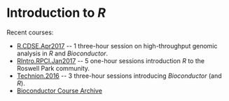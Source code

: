# Introduction to _R_

Recent courses:

- [R.CDSE.Apr2017][] -- 1 three-hour session on high-throughput genomic analysis in
  _R_ and _Bioconductor_.
- [RIntro.RPCI.Jan2017][] -- 5 one-hour sessions introduction _R_ to the
  Roswell Park community.
- [Technion.2016][] -- 3 three-hour sessions introducing
  _Bioconductor_ (and _R_).
- [Bioconductor Course Archive][]

[R.CDSE.Apr2017]:  https://github.com/Bioconductor/BiocIntro/blob/R-HTG-CDSE-Apr-2017/README.md
[RIntro.RPCI.Jan2017]: https://github.com/Bioconductor/BiocIntro/blob/R-Intro-RPCI-Jan-2017/README.md
[Technion.2016]: https://github.com/Bioconductor/BiocIntro/blob/Technion-2016/README.md
[Bioconductor Course Archive]: https://bioconductor.org/help/course-materials
